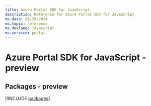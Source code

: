 ```yaml
---
title: Azure Portal SDK for JavaScript
description: Reference for Azure Portal SDK for JavaScript
ms.date: 01/25/2024
ms.topic: reference
ms.devlang: javascript
ms.service: portal
---
```

# Azure Portal SDK for JavaScript - preview
## Packages - preview
[!INCLUDE [packages](portal-index.md)]